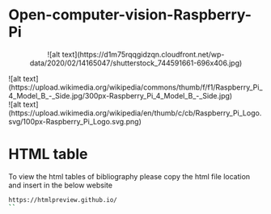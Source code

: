 # Open-computer-vision-Raspberry-Pi
<p align="center">
![alt text](https://d1m75rqqgidzqn.cloudfront.net/wp-data/2020/02/14165047/shutterstock_744591661-696x406.jpg) <br>
</p> 
![alt text](https://upload.wikimedia.org/wikipedia/commons/thumb/f/f1/Raspberry_Pi_4_Model_B_-_Side.jpg/300px-Raspberry_Pi_4_Model_B_-_Side.jpg) <br>
![alt text](https://upload.wikimedia.org/wikipedia/en/thumb/c/cb/Raspberry_Pi_Logo.svg/100px-Raspberry_Pi_Logo.svg.png) <br>

# HTML table

To view the html tables of bibliography please copy the html file location and insert in the below website

```sh
https://htmlpreview.github.io/
``
